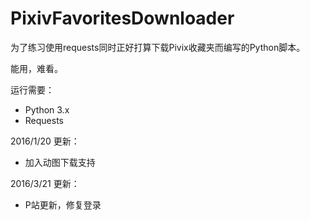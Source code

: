 # PixivFavoritesDownloader
为了练习使用requests同时正好打算下载Pivix收藏夹而编写的Python脚本。

能用，难看。


运行需要：
- Python 3.x
- Requests

2016/1/20 更新：
- 加入动图下载支持

2016/3/21 更新：
- P站更新，修复登录